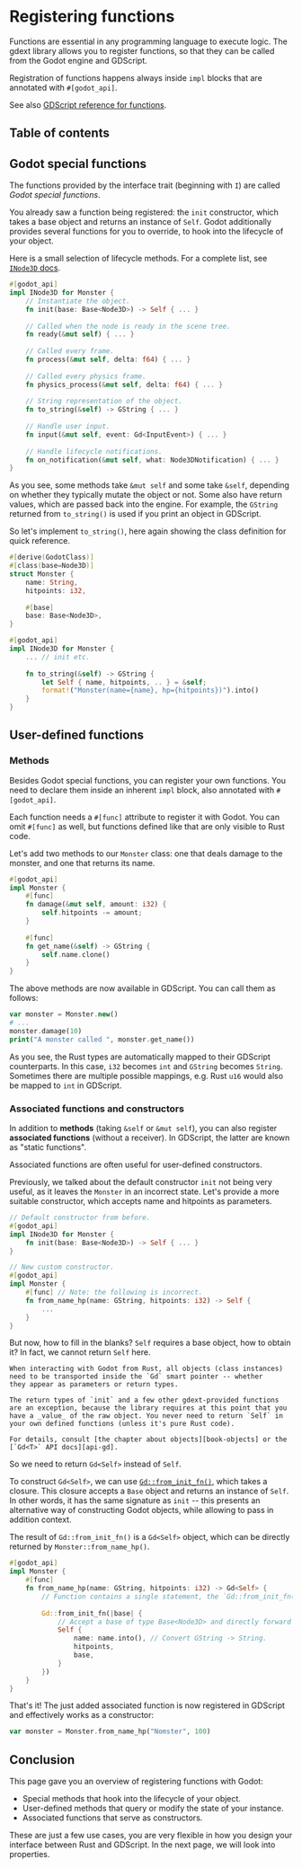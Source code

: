 <!--
  ~ Copyright (c) godot-rust; Bromeon and contributors.
  ~ This Source Code Form is subject to the terms of the Mozilla Public
  ~ License, v. 2.0. If a copy of the MPL was not distributed with this
  ~ file, You can obtain one at https://mozilla.org/MPL/2.0/.
-->

# Registering functions

Functions are essential in any programming language to execute logic. The gdext library allows you to register functions, so that they can
be called from the Godot engine and GDScript.

Registration of functions happens always inside `impl` blocks that are annotated with `#[godot_api]`.

See also [GDScript reference for functions][godot-gdscript-functions].


## Table of contents

<!-- toc -->


## Godot special functions

The functions provided by the interface trait (beginning with `I`) are called _Godot special functions_.

You already saw a function being registered: the `init` constructor, which takes a base object and returns an instance of `Self`.
Godot additionally provides several functions for you to override, to hook into the lifecycle of your object.

Here is a small selection of lifecycle methods. For a complete list, see [`INode3D` docs][api-inode3d].

```rs
#[godot_api]
impl INode3D for Monster {
    // Instantiate the object.
    fn init(base: Base<Node3D>) -> Self { ... }
    
    // Called when the node is ready in the scene tree.
    fn ready(&mut self) { ... }
    
    // Called every frame.
    fn process(&mut self, delta: f64) { ... }
    
    // Called every physics frame.
    fn physics_process(&mut self, delta: f64) { ... }
    
    // String representation of the object.
    fn to_string(&self) -> GString { ... }
    
    // Handle user input.
    fn input(&mut self, event: Gd<InputEvent>) { ... }
    
    // Handle lifecycle notifications.
    fn on_notification(&mut self, what: Node3DNotification) { ... }
}
```

As you see, some methods take `&mut self` and some take `&self`, depending on whether they typically mutate the object or not. Some also have
return values, which are passed back into the engine. For example, the `GString` returned from `to_string()` is used if you print an object
in GDScript.

So let's implement `to_string()`, here again showing the class definition for quick reference.

```rs
#[derive(GodotClass)]
#[class(base=Node3D)]
struct Monster {
    name: String,
    hitpoints: i32,
    
    #[base]
    base: Base<Node3D>,
}

#[godot_api]
impl INode3D for Monster {   
    ... // init etc.
    
    fn to_string(&self) -> GString {
        let Self { name, hitpoints, .. } = &self;
        format!("Monster(name={name}, hp={hitpoints})").into()
    }
}
```


## User-defined functions


### Methods

Besides Godot special functions, you can register your own functions. You need to declare them inside an inherent `impl` block, also annotated
with `#[godot_api]`.

Each function needs a `#[func]` attribute to register it with Godot. You can omit `#[func]` as well, but functions defined like that are only
visible to Rust code.

Let's add two methods to our `Monster` class: one that deals damage to the monster, and one that returns its name.

```rs
#[godot_api]
impl Monster {
    #[func]
    fn damage(&mut self, amount: i32) {
        self.hitpoints -= amount;
    }
    
    #[func]
    fn get_name(&self) -> GString {
        self.name.clone()
    }
}
```

The above methods are now available in GDScript. You can call them as follows:

```php
var monster = Monster.new()
# ...
monster.damage(10)
print("A monster called ", monster.get_name())
```

As you see, the Rust types are automatically mapped to their GDScript counterparts. In this case, `i32` becomes `int` and `GString` becomes
`String`. Sometimes there are multiple possible mappings, e.g. Rust `u16` would also be mapped to `int` in GDScript.


### Associated functions and constructors

In addition to **methods** (taking `&self` or `&mut self`), you can also register **associated functions** (without a receiver). In GDScript,
the latter are known as "static functions".

Associated functions are often useful for user-defined constructors.

Previously, we talked about the default constructor `init` not being very useful, as it leaves the `Monster` in an incorrect state.
Let's provide a more suitable constructor, which accepts name and hitpoints as parameters.

```rs
// Default constructor from before.
#[godot_api]
impl INode3D for Monster {
    fn init(base: Base<Node3D>) -> Self { ... }
}

// New custom constructor.
#[godot_api]
impl Monster {
    #[func] // Note: the following is incorrect.
    fn from_name_hp(name: GString, hitpoints: i32) -> Self { 
        ...
    }
}
```

But now, how to fill in the blanks? `Self` requires a base object, how to obtain it? In fact, we cannot return `Self` here.

```admonish info title="Passing around objects"
When interacting with Godot from Rust, all objects (class instances) need to be transported inside the `Gd` smart pointer -- whether
they appear as parameters or return types.

The return types of `init` and a few other gdext-provided functions are an exception, because the library requires at this point that you
have a _value_ of the raw object. You never need to return `Self` in your own defined functions (unless it's pure Rust code).

For details, consult [the chapter about objects][book-objects] or the [`Gd<T>` API docs][api-gd].
```

So we need to return `Gd<Self>` instead of `Self`.

To construct `Gd<Self>`, we can use [`Gd::from_init_fn()`][api-gd-from-init-fn], which takes a closure. This closure accepts a `Base` object
and returns an instance of `Self`. In other words, it has the same signature as `init` -- this presents an alternative way of constructing
Godot objects, while allowing to pass in addition context.

The result of `Gd::from_init_fn()` is a `Gd<Self>` object, which can be directly returned by `Monster::from_name_hp()`.

```rs
#[godot_api]
impl Monster {
    #[func]
    fn from_name_hp(name: GString, hitpoints: i32) -> Gd<Self> {
        // Function contains a single statement, the `Gd::from_init_fn()` call.
        
        Gd::from_init_fn(|base| {
            // Accept a base of type Base<Node3D> and directly forward it.
            Self {
                name: name.into(), // Convert GString -> String.
                hitpoints,
                base,
            }
        })
    }
}
```

That's it! The just added associated function is now registered in GDScript and effectively works as a constructor:

```php
var monster = Monster.from_name_hp("Nomster", 100)
```

<!-- TODO: base() + base_mut() -->
<!-- TODO: bind() + bind_mut() and their relation to &self/&mut self -->


## Conclusion

This page gave you an overview of registering functions with Godot:

- Special methods that hook into the lifecycle of your object.
- User-defined methods that query or modify the state of your instance.
- Associated functions that serve as constructors.

These are just a few use cases, you are very flexible in how you design your interface between Rust and GDScript.
In the next page, we will look into properties.

[godot-gdscript-functions]: https://docs.godotengine.org/en/stable/tutorials/scripting/gdscript/gdscript_basics.html#functions
[api-inode3d]: https://godot-rust.github.io/docs/gdext/master/godot/engine/trait.INode3D.html
[api-gd]: https://godot-rust.github.io/docs/gdext/master/godot/obj/struct.Gd.html
[book-objects]: ../intro/objects.md
[api-gd-from-init-fn]: https://godot-rust.github.io/docs/gdext/master/godot/obj/struct.Gd.html#method.from_init_fn
